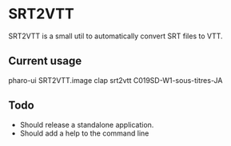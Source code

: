 # SRT2VTT

SRT2VTT is a small util to automatically convert SRT files to VTT.

## Current usage

pharo-ui SRT2VTT.image clap srt2vtt C019SD-W1-sous-titres-JA

## Todo
- Should release a standalone application. 
- Should add a help to the command line
